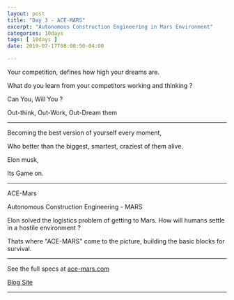 ```yaml
---
layout: post
title: "Day 3 - ACE-MARS"
excerpt: "Autonomous Construction Engineering in Mars Environment"
categories: 10days
tags: [ 10days ]
date: 2019-07-17T08:08:50-04:00

---
```


Your competition, defines how high your dreams are.

What do you learn from your competitors working and thinking ?

Can You, Will You ?

Out-think, Out-Work, Out-Dream them

-------

Becoming the best version of yourself every moment,

Who better than the biggest, smartest, craziest of them alive.

Elon musk,

Its Game on.

-----

ACE-Mars

Autonomous Construction Engineering - MARS

Elon solved the logistics problem of getting to Mars. How will humans settle in a hostile environment ?

Thats where "ACE-MARS" come to the picture, building the basic blocks for survival.

----

See the full specs at [ace-mars.com](https://ace-mars.com)

[Blog Site](https://slabs.tech/acme/)

---
